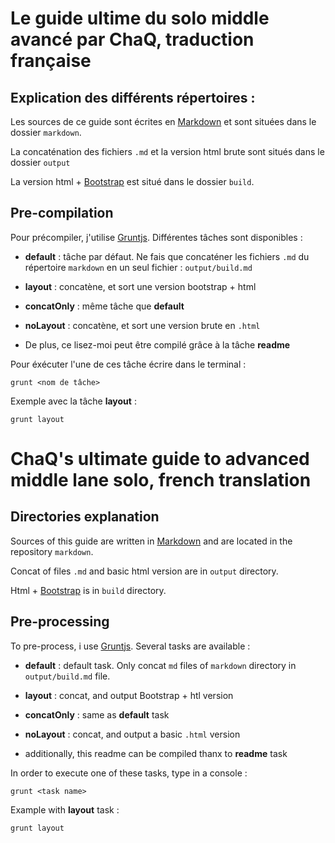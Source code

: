 # Le guide ultime du solo middle avancé par ChaQ, traduction française #

## Explication des différents répertoires :  

Les sources de ce guide sont écrites en [Markdown](http://daringfireball.net/projects/markdown) et sont situées dans le dossier ``markdown``.

La concaténation des fichiers ``.md`` et la version html brute sont situés dans le dossier ``output``

La version html + [Bootstrap](http://getbootstrap.com) est situé dans le dossier ``build``.

## Pre-compilation ##

Pour précompiler, j'utilise [Gruntjs](http://gruntjs.com). Différentes tâches sont disponibles : 

  + __default__ : tâche par défaut. Ne fais que concaténer les fichiers ``.md`` du répertoire ``markdown`` en un seul fichier : ``output/build.md``

  + __layout__ : concatène, et sort une version bootstrap + html 

  + __concatOnly__ :  même tâche que __default__

  + __noLayout__ :  concatène, et sort une version brute en ``.html``

  + De plus, ce lisez-moi peut être compilé grâce à la tâche __readme__


Pour éxécuter l'une de ces tâche écrire dans le terminal : 

```
grunt <nom de tâche>

```

Exemple avec la tâche __layout__ : 

```
grunt layout

```

# ChaQ's ultimate guide to advanced middle lane solo, french translation #

## Directories explanation ##

Sources of this guide are written in [Markdown](http://daringfireball.net/projects/markdown) and are located in the repository ``markdown``.

Concat of files ``.md`` and basic html version are in ``output`` directory.

Html + [Bootstrap](http://getbootstrap.com) is in ``build`` directory.

## Pre-processing ##

To pre-process, i use [Gruntjs](http://gruntjs.com). Several tasks are available : 

  + __default__ : default task. Only concat ``md`` files of ``markdown`` directory in ``output/build.md`` file.

  + __layout__ : concat, and output Bootstrap + htl version

  + __concatOnly__ : same as __default__ task

  + __noLayout__ : concat, and output a basic ``.html`` version

  + additionally, this readme can be compiled thanx to __readme__ task

In order to execute one of these tasks, type in a console : 

```
grunt <task name>

```

Example with __layout__ task : 

```
grunt layout

```


